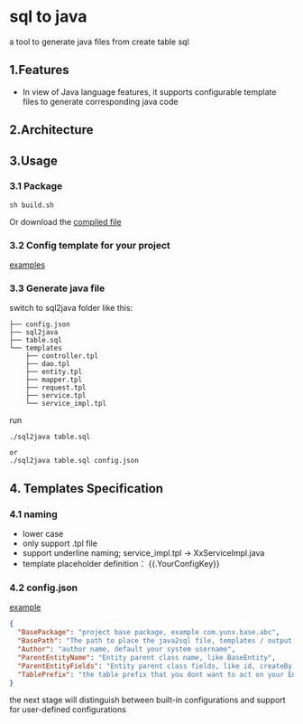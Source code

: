 # sql to java
a tool to generate java files from create table sql 

## 1.Features
* In view of Java language features, it supports configurable template files to generate corresponding java code

## 2.Architecture

## 3.Usage

### 3.1 Package
```
sh build.sh
```
Or download the [compiled file ](https://github.com/yugj/sql2java/releases)

### 3.2 Config template for your project
[examples](https://github.com/yugj/sql2java/tree/master/templates)

### 3.3 Generate java file
switch to sql2java folder like this:
```
├── config.json
├── sql2java
├── table.sql
└── templates
    ├── controller.tpl
    ├── dao.tpl
    ├── entity.tpl
    ├── mapper.tpl
    ├── request.tpl
    ├── service.tpl
    └── service_impl.tpl
```

run
```
./sql2java table.sql

or
./sql2java table.sql config.json
```

## 4. Templates Specification
### 4.1 naming
* lower case
* only support .tpl file
* support underline naming; service_impl.tpl -> XxServiceImpl.java
* template placeholder definition： {{.YourConfigKey}} 

### 4.2 config.json

[example](https://github.com/yugj/sql2java/blob/master/config.json)

```json
{
  "BasePackage": "project base package, example com.yunx.base.abc", 
  "BasePath": "The path to place the java2sql file, templates / output, default java2sql file current dir",
  "Author": "author name, default your system username",
  "ParentEntityName": "Entity parent class name, like BaseEntity",
  "ParentEntityFields": "Entity parent class fields, like id, createBy and so on, this fields will not be generated",
  "TablePrefix": "the table prefix that you dont want to act on your EntityName, t_ -> t_user -> UserEntity "
}
```

the next stage will distinguish between built-in configurations and support for user-defined configurations